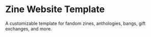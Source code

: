 # Zine Website Template
A customizable template for fandom zines, anthologies, bangs, gift exchanges, and more.
